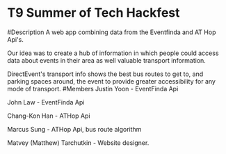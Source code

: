 # T9 Summer of Tech Hackfest
#Description
A web app combining data from the Eventfinda and AT Hop Api's.

Our idea was to create a hub of information in which people could access data about events in their area as well valuable transport information.

DirectEvent's transport info shows the best bus routes to get to, and parking spaces around, the event to provide greater accessibility for any mode of transport.
#Members
Justin Yoon - EventFinda Api

John Law - EventFinda Api

Chang-Kon Han - ATHop Api

Marcus Sung - ATHop Api, bus route algorithm

Matvey (Matthew) Tarchutkin - Website designer.

